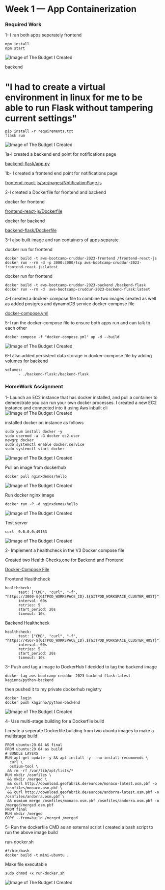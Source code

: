 # Week 1 — App Containerization
### Required Work
1- I ran both apps seperately
frontend
```
npm install
npm start

```
![Image of The Budget I Created](assets/frontend-run.png) 

backend 

# "I had to create a virtual environment in linux for me to be able to run Flask without tampering current settings"

```
pip install -r requirements.txt
flask run
```
![Image of The Budget I Created](assets/backend-run.png) 


1a-I created a backend end point for notifications page

[backend-flask/app.py](https://github.com/innocentkagina/aws-bootcamp-cruddur-2023/blob/97d27fc3a3915d3b5d5d500e3b0075451a077b8e/backend-flask/app.py)

1b- I created a frontend end point for notifications page

[frontend-react-js/src/pages/NotificationPage.js](https://github.com/innocentkagina/aws-bootcamp-cruddur-2023/blob/97d27fc3a3915d3b5d5d500e3b0075451a077b8e/frontend-react-js/src/pages/NotificationPage.js)


2-I created a Dockerfile for frontend and backend

docker for frontend

[frontend-react-js/Dockerfile](https://github.com/innocentkagina/aws-bootcamp-cruddur-2023/blob/97d27fc3a3915d3b5d5d500e3b0075451a077b8e/frontend-react-js/Dockerfile)

docker for backend

[backend-flask/Dockerfile](https://github.com/innocentkagina/aws-bootcamp-cruddur-2023/blob/97d27fc3a3915d3b5d5d500e3b0075451a077b8e/backend-flask/Dockerfile)


3-I also built image and ran containers of apps separate

docker run for frontend
```
docker build -t aws-bootcamp-cruddur-2023-frontend /frontend-react-js
docker run --rm -d -p 3000:3000/tcp aws-bootcamp-cruddur-2023-frontend-react-js:latest

```

docker run for frontend
```
docker build -t aws-bootcamp-cruddur-2023-backend /backend-flask
docker run --rm -d  aws-bootcamp-cruddur-2023-backend-flask:latest

```

4-I created a docker- compose file to combine two images created as well as added postgres and dynamoDB service
docker-compose file

[docker-compose.yml](https://github.com/innocentkagina/aws-bootcamp-cruddur-2023/blob/97d27fc3a3915d3b5d5d500e3b0075451a077b8e/docker-compose.yml)

5-I ran the docker-compose file to ensure both apps run and can talk to each other
```
docker compose -f "docker-compose.yml" up -d --build 
```
![Image of The Budget I Created](assets/docker-compose-build.png) 

6-I also added persistent data storage in docker-compose file by adding volumes for backend
```
volumes:
      - ./backend-flask:/backend-flask
```

### HomeWork Assignment

1- Launch an EC2 instance that has docker installed, and pull a container to demonstrate you can run your own docker processes. 
I created a new EC2 instance and connected into it using Aws inbuilt cli
![Image of The Budget I Created](assets/aws-ec2-connect.png) 

installed docker on instance as follows
```
sudo yum install docker -y
sudo usermod -a -G docker ec2-user
newgrp docker
sudo systemctl enable docker.service
sudo systemctl start docker
```
![Image of The Budget I Created](assets/aws-ec2-docker.png) 

Pull an image from dockerhub
```
docker pull nginxdemos/hello
```
![Image of The Budget I Created](assets/docker-pull-ec2.png) 

Run docker nginx image
```
docker run -P -d nginxdemos/hello
```
![Image of The Budget I Created](assets/docker-run-ec2.png) 

Test server
```
curl  0.0.0.0:49153
```
![Image of The Budget I Created](assets/curl-ec2.png) 

2- Implement a healthcheck in the V3 Docker compose file

Created two Health Checks,one for Backend  and Frontend

[Docker-Compose File](https://github.com/innocentkagina/aws-bootcamp-cruddur-2023/blob/97d27fc3a3915d3b5d5d500e3b0075451a077b8e/docker-compose.yml)

Frontend Healthcheck
```
healthcheck:
      test: ["CMD", "curl", "-f", "https://3000-${GITPOD_WORKSPACE_ID}.${GITPOD_WORKSPACE_CLUSTER_HOST}"]
      interval: 60s
      retries: 5
      start_period: 20s
      timeout: 10s
```
Backend Healthcheck
```
healthcheck:
      test: ["CMD", "curl", "-f", "https://4567-${GITPOD_WORKSPACE_ID}.${GITPOD_WORKSPACE_CLUSTER_HOST}"]
      interval: 60s
      retries: 5
      start_period: 20s
      timeout: 10s
```
3- Push and tag a image to DockerHub
I decided to tag the  backend image 
```
docker tag aws-bootcamp-cruddur-2023-backend-flask:latest kaginno/python-backend
```
then pushed it to my private dockerhub registry
```
docker login
docker push kaginno/python-backend

```
![Image of The Budget I Created](assets/dockerhub-image.png)

4- Use multi-stage building for a Dockerfile build

I create a seperate Dockerfile building from two ubuntu images to make a multistage build

```
FROM ubuntu:20.04 AS final
FROM ubuntu:20.04 as build
# BUNDLE LAYERS
RUN apt-get update -y && apt install -y --no-install-recommends \
  curl \
  osmium-tool \
 && rm -rf /var/lib/apt/lists/*
RUN mkdir /osmfiles \
 && mkdir /merged \
 && curl http://download.geofabrik.de/europe/monaco-latest.osm.pbf -o /osmfiles/monaco.osm.pbf \
 && curl http://download.geofabrik.de/europe/andorra-latest.osm.pbf -o /osmfiles/andorra.osm.pbf \
 && osmium merge /osmfiles/monaco.osm.pbf /osmfiles/andorra.osm.pbf -o /merged/merged.osm.pbf
FROM final
RUN mkdir /merged
COPY --from=build /merged /merged
```

5- Run the dockerfile CMD as an external script
I created a bash script to run the above image build

run-docker.sh
```
#!/bin/bash
docker build -t mini-ubuntu .
```
Make file executable
```
sudo chmod +x run-docker.sh
```
![Image of The Budget I Created](assets/run-docker.png)